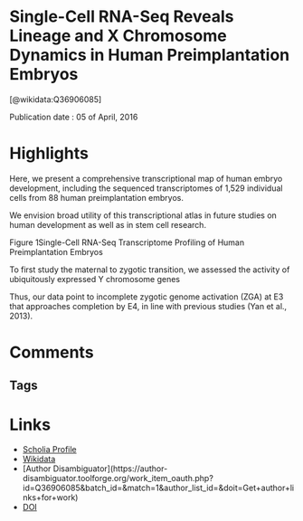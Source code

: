 
Single-Cell RNA-Seq Reveals Lineage and X Chromosome Dynamics in Human Preimplantation Embryos
==============================================================================================
  
  [@wikidata:Q36906085]  
  
Publication date : 05 of April, 2016  

# Highlights
Here, we present a comprehensive transcriptional map of human embryo development, including the sequenced transcriptomes of 1,529 individual cells from 88 human preimplantation embryos.

We envision broad utility of this transcriptional atlas in future studies on human development as well as in stem cell research.

Figure 1Single-Cell RNA-Seq Transcriptome Profiling of Human Preimplantation Embryos

To first study the maternal to zygotic transition, we assessed the activity of ubiquitously expressed Y chromosome genes 


Thus, our data point to incomplete zygotic genome activation (ZGA) at E3 that approaches completion by E4, in line with previous studies (Yan et al., 2013).


# Comments

## Tags

# Links
  
 * [Scholia Profile](https://scholia.toolforge.org/work/Q36906085)  
 * [Wikidata](https://www.wikidata.org/wiki/Q36906085)  
 * [Author Disambiguator](https://author-
disambiguator.toolforge.org/work_item_oauth.php?id=Q36906085&batch_id=&match=1&author_list_id=&doit=Get+author+links+for+work)  
 * [DOI](https://doi.org/10.1016/J.CELL.2016.03.023)  
